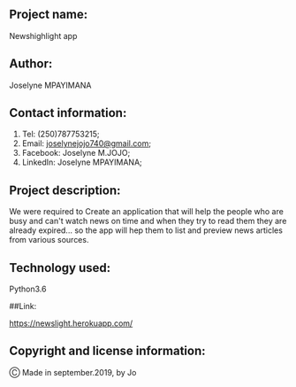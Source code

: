 ## Project name:

Newshighlight app

## Author:

Joselyne MPAYIMANA

## Contact information:

1. Tel: (250)787753215;
2. Email: joselynejojo740@gmail.com;
3. Facebook: Joselyne M.JOJO;
4. LinkedIn: Joselyne MPAYIMANA;

## Project description:

 We were required to Create an application that will help the people who are busy and can't watch news on time and when they try to read them they are already expired... so the app will hep them to list and preview news articles from various sources. 

 ## Technology used:

 Python3.6

 ##Link:
 
 https://newslight.herokuapp.com/
 
 ## Copyright and license information:

 &#9400; Made in september.2019, by Jo



